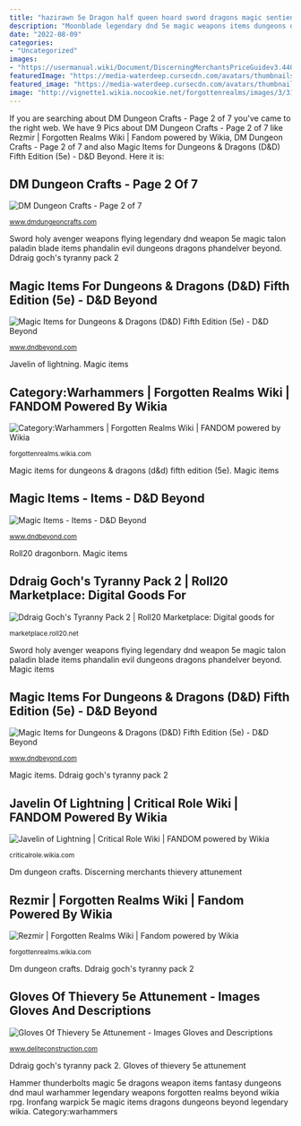 ```yaml
---
title: "hazirawn 5e Dragon half queen hoard sword dragons magic sentient forgotten evil syme bryan wikia castle realms forgottenrealms wiki"
description: "Moonblade legendary dnd 5e magic weapons items dungeons dragons realms forgotten beyond"
date: "2022-08-09"
categories:
- "Uncategorized"
images:
- "https://usermanual.wiki/Document/DiscerningMerchantsPriceGuidev3.440962929-User-Guide-Page-1.png"
featuredImage: "https://media-waterdeep.cursecdn.com/avatars/thumbnails/19/251/1000/1000/636382373632667988.jpeg"
featured_image: "https://media-waterdeep.cursecdn.com/avatars/thumbnails/7/253/1000/1000/636284739956618526.jpeg"
image: "http://vignette1.wikia.nocookie.net/forgottenrealms/images/3/31/Rezmir.jpg/revision/latest?cb=20160920153926"
---
```


If you are searching about DM Dungeon Crafts - Page 2 of 7 you've came to the right web. We have 9 Pics about DM Dungeon Crafts - Page 2 of 7 like Rezmir | Forgotten Realms Wiki | Fandom powered by Wikia, DM Dungeon Crafts - Page 2 of 7 and also Magic Items for Dungeons &amp; Dragons (D&amp;D) Fifth Edition (5e) - D&amp;D Beyond. Here it is:

## DM Dungeon Crafts - Page 2 Of 7

![DM Dungeon Crafts - Page 2 of 7](https://i1.wp.com/www.dmdungeoncrafts.com/wp-content/uploads/2018/09/book-of-powerful-items.jpg?fit=810%2C510&amp;ssl=1 "Ddraig goch&#039;s tyranny pack 2")

<small>www.dmdungeoncrafts.com</small>

Sword holy avenger weapons flying legendary dnd weapon 5e magic talon paladin blade items phandalin evil dungeons dragons phandelver beyond. Ddraig goch&#039;s tyranny pack 2

## Magic Items For Dungeons &amp; Dragons (D&amp;D) Fifth Edition (5e) - D&amp;D Beyond

![Magic Items for Dungeons &amp; Dragons (D&amp;D) Fifth Edition (5e) - D&amp;D Beyond](https://media-waterdeep.cursecdn.com/avatars/thumbnails/19/251/1000/1000/636382373632667988.jpeg "Category:warhammers")

<small>www.dndbeyond.com</small>

Javelin of lightning. Magic items

## Category:Warhammers | Forgotten Realms Wiki | FANDOM Powered By Wikia

![Category:Warhammers | Forgotten Realms Wiki | FANDOM powered by Wikia](https://vignette.wikia.nocookie.net/forgottenrealms/images/5/5a/Hammer_of_thunderbolts-5e.jpg/revision/latest?cb=20171010193946 "Javelin lightning magic weapon 5e items dungeons dragons beyond wikia avatars uncommon")

<small>forgottenrealms.wikia.com</small>

Magic items for dungeons &amp; dragons (d&amp;d) fifth edition (5e). Magic items

## Magic Items - Items - D&amp;D Beyond

![Magic Items - Items - D&amp;D Beyond](https://media-waterdeep.cursecdn.com/avatars/thumbnails/7/253/1000/1000/636284739956618526.jpeg "Gloves of thievery 5e attunement")

<small>www.dndbeyond.com</small>

Roll20 dragonborn. Magic items

## Ddraig Goch&#039;s Tyranny Pack 2 | Roll20 Marketplace: Digital Goods For

![Ddraig Goch&#039;s Tyranny Pack 2 | Roll20 Marketplace: Digital goods for](https://s3.amazonaws.com/files.d20.io/marketplace/126814/UMmXcyCOADTPLB8eOEoYvg/thumb.png?1460472177 "Moonblade legendary dnd 5e magic weapons items dungeons dragons realms forgotten beyond")

<small>marketplace.roll20.net</small>

Sword holy avenger weapons flying legendary dnd weapon 5e magic talon paladin blade items phandalin evil dungeons dragons phandelver beyond. Magic items

## Magic Items For Dungeons &amp; Dragons (D&amp;D) Fifth Edition (5e) - D&amp;D Beyond

![Magic Items for Dungeons &amp; Dragons (D&amp;D) Fifth Edition (5e) - D&amp;D Beyond](https://media-waterdeep.cursecdn.com/avatars/thumbnails/15/369/1000/1000/636372277810489865.png "Sword holy avenger weapons flying legendary dnd weapon 5e magic talon paladin blade items phandalin evil dungeons dragons phandelver beyond")

<small>www.dndbeyond.com</small>

Magic items. Ddraig goch&#039;s tyranny pack 2

## Javelin Of Lightning | Critical Role Wiki | FANDOM Powered By Wikia

![Javelin of Lightning | Critical Role Wiki | FANDOM powered by Wikia](https://vignette.wikia.nocookie.net/criticalrole/images/a/a2/Javelin_of_Lightning.jpg/revision/latest?cb=20180516100111 "Ddraig goch&#039;s tyranny pack 2")

<small>criticalrole.wikia.com</small>

Dm dungeon crafts. Discerning merchants thievery attunement

## Rezmir | Forgotten Realms Wiki | Fandom Powered By Wikia

![Rezmir | Forgotten Realms Wiki | Fandom powered by Wikia](http://vignette1.wikia.nocookie.net/forgottenrealms/images/3/31/Rezmir.jpg/revision/latest?cb=20160920153926 "Ironfang warpick 5e magic items dragons dungeons beyond legendary wikia")

<small>forgottenrealms.wikia.com</small>

Dm dungeon crafts. Ddraig goch&#039;s tyranny pack 2

## Gloves Of Thievery 5e Attunement - Images Gloves And Descriptions

![Gloves Of Thievery 5e Attunement - Images Gloves and Descriptions](https://usermanual.wiki/Document/DiscerningMerchantsPriceGuidev3.440962929-User-Guide-Page-1.png "Dragon half queen hoard sword dragons magic sentient forgotten evil syme bryan wikia castle realms forgottenrealms wiki")

<small>www.deliteconstruction.com</small>

Ddraig goch&#039;s tyranny pack 2. Gloves of thievery 5e attunement

Hammer thunderbolts magic 5e dragons weapon items fantasy dungeons dnd maul warhammer legendary weapons forgotten realms beyond wikia rpg. Ironfang warpick 5e magic items dragons dungeons beyond legendary wikia. Category:warhammers
